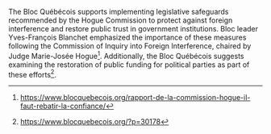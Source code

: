 The Bloc Québécois supports implementing legislative safeguards recommended by the Hogue Commission to protect against foreign interference and restore public trust in government institutions. Bloc leader Yves-François Blanchet emphasized the importance of these measures following the Commission of Inquiry into Foreign Interference, chaired by Judge Marie-Josée Hogue[^1]. Additionally, the Bloc Québécois suggests examining the restoration of public funding for political parties as part of these efforts[^2].

[^1]: https://www.blocquebecois.org/rapport-de-la-commission-hogue-il-faut-rebatir-la-confiance/
[^2]: https://www.blocquebecois.org/?p=30178
